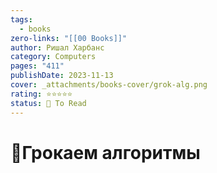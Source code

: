 ```yaml
---
tags:
  - books
zero-links: "[[00 Books]]"
author: Ришал Харбанс
category: Computers
pages: "411"
publishDate: 2023-11-13
cover: _attachments/books-cover/grok-alg.png
rating: ⭐⭐⭐⭐⭐
status: 🔷 To Read
---
```

# 📔Грокаем алгоритмы